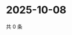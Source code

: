 # 2025-10-08

共 0 条

<!-- BEGIN ZHIHUQUESTIONS -->
<!-- 最后更新时间 Wed Oct 08 2025 18:12:08 GMT+0800 (China Standard Time) -->

<!-- END ZHIHUQUESTIONS -->
